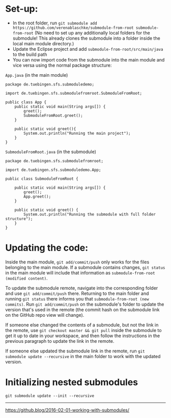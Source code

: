 # Set-up:
- In the root folder, run `git submodule add https://github.com/verenablaschke/submodule-from-root submodule-from-root` (No need to set up any additionally local folders for the submodule! This already clones the submodule into a folder inside the local main module directory.)
- Update the Eclipse project and add  `submodule-from-root/src/main/java` to the build path
- You can now import code from the submodule into the main module and vice versa using the normal package structure:

`App.java` (in the main module)
```
package de.tuebingen.sfs.submoduledemo;

import de.tuebingen.sfs.submodulefromroot.SubmoduleFromRoot;

public class App {
    public static void main(String args[]) {
        greet();
        SubmoduleFromRoot.greet();
    }
    
    public static void greet(){
        System.out.println("Running the main project");
    }
}
```

`SubmoduleFromRoot.java` (in the submodule)
```
package de.tuebingen.sfs.submodulefromroot;

import de.tuebingen.sfs.submoduledemo.App;

public class SubmoduleFromRoot {

    public static void main(String args[]) {
        greet();
        App.greet();
    }

    public static void greet() {
        System.out.println("Running the submodule with full folder structure");
    }
}
```

# Updating the code:

Inside the main module, `git add/commit/push` only works for the files belonging to the main module. If a submodule contains changes,  `git status` in the main module will include that information as `submodule-from-root (modified content)`.

To update the submodule remote, navigate into the corresponding folder and use `git add/commit/push` there. Returning to the main folder and running `git status` there informs you that `submodule-from-root (new commits)`. Run `git add/commit/push` on the submodule's folder to update the version that's used in the remote (the commit hash on the submodule link on the GitHub repo view will change).

If someone else changed the contents of a submodule, but not the link in the remote, use `git checkout master && git pull` inside the submodule to get it up to date in your workspace, and then follow the instructions in the previous paragraph to update the link in the remote.

If someone else updated the submodule link in the remote, run `git submodule update --recursive` in the main folder to work with the updated version.

# Initializing nested submodules

```
git submodule update --init --recursive
```

---

https://github.blog/2016-02-01-working-with-submodules/